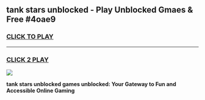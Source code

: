 
## tank stars unblocked - Play Unblocked Gmaes & Free #4oae9
<h3>
<a href="https://news.freeplayer.one?title=tank_stars_unblocked&ref=03M">CLICK TO PLAY</a></h3>
<hr>

<h3>
<a href="https://news.freeplayer.one?title=tank_stars_unblocked&ref=03M">CLICK 2 PLAY</a>
  
</h3>

<a href="https://news.freeplayer.one?title=tank_stars_unblocked&ref=03M"><img src="https://clearcache.store/games.png"></a>


**tank stars unblocked games unblocked: Your Gateway to Fun and Accessible Online Gaming**
